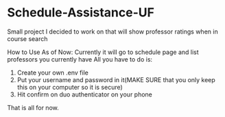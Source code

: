 # Schedule-Assistance-UF
Small project I decided to work on that will show professor ratings when in course search

How to Use As of Now:
Currently it will go to schedule page and list professors you currently have
All you have to do is:
1. Create your own .env file
2. Put your username and password in it(MAKE SURE that you only keep this on your computer so it is secure)
3. Hit confirm on duo authenticator on your phone

That is all for now.
